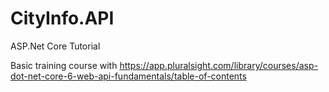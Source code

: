 # CityInfo.API
ASP.Net Core Tutorial

Basic training course with https://app.pluralsight.com/library/courses/asp-dot-net-core-6-web-api-fundamentals/table-of-contents
